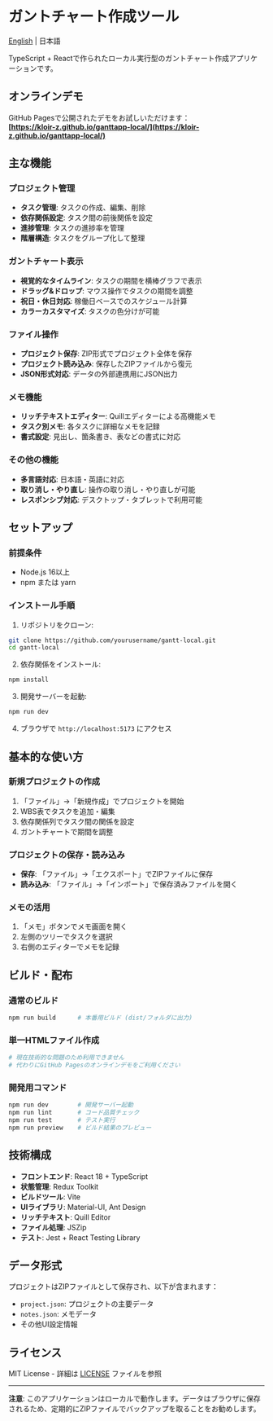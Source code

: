 # ガントチャート作成ツール

[English](README.en.md) | 日本語

TypeScript + Reactで作られたローカル実行型のガントチャート作成アプリケーションです。

## オンラインデモ

GitHub Pagesで公開されたデモをお試しいただけます：  
**[https://kloir-z.github.io/ganttapp-local/](https://kloir-z.github.io/ganttapp-local/)**

## 主な機能

### プロジェクト管理
- **タスク管理**: タスクの作成、編集、削除
- **依存関係設定**: タスク間の前後関係を設定
- **進捗管理**: タスクの進捗率を管理
- **階層構造**: タスクをグループ化して整理

### ガントチャート表示
- **視覚的なタイムライン**: タスクの期間を横棒グラフで表示
- **ドラッグ&ドロップ**: マウス操作でタスクの期間を調整
- **祝日・休日対応**: 稼働日ベースでのスケジュール計算
- **カラーカスタマイズ**: タスクの色分けが可能

### ファイル操作
- **プロジェクト保存**: ZIP形式でプロジェクト全体を保存
- **プロジェクト読み込み**: 保存したZIPファイルから復元
- **JSON形式対応**: データの外部連携用にJSON出力

### メモ機能
- **リッチテキストエディター**: Quillエディターによる高機能メモ
- **タスク別メモ**: 各タスクに詳細なメモを記録
- **書式設定**: 見出し、箇条書き、表などの書式に対応

### その他の機能
- **多言語対応**: 日本語・英語に対応
- **取り消し・やり直し**: 操作の取り消し・やり直しが可能
- **レスポンシブ対応**: デスクトップ・タブレットで利用可能

## セットアップ

### 前提条件
- Node.js 16以上
- npm または yarn

### インストール手順

1. リポジトリをクローン:
```bash
git clone https://github.com/yourusername/gantt-local.git
cd gantt-local
```

2. 依存関係をインストール:
```bash
npm install
```

3. 開発サーバーを起動:
```bash
npm run dev
```

4. ブラウザで `http://localhost:5173` にアクセス

## 基本的な使い方

### 新規プロジェクトの作成
1. 「ファイル」→「新規作成」でプロジェクトを開始
2. WBS表でタスクを追加・編集
3. 依存関係列でタスク間の関係を設定
4. ガントチャートで期間を調整

### プロジェクトの保存・読み込み
- **保存**: 「ファイル」→「エクスポート」でZIPファイルに保存
- **読み込み**: 「ファイル」→「インポート」で保存済みファイルを開く

### メモの活用
1. 「メモ」ボタンでメモ画面を開く
2. 左側のツリーでタスクを選択
3. 右側のエディターでメモを記録

## ビルド・配布

### 通常のビルド
```bash
npm run build      # 本番用ビルド (dist/フォルダに出力)
```

### 単一HTMLファイル作成
```bash
# 現在技術的な問題のため利用できません
# 代わりにGitHub Pagesのオンラインデモをご利用ください
```

### 開発用コマンド
```bash
npm run dev        # 開発サーバー起動
npm run lint       # コード品質チェック
npm run test       # テスト実行
npm run preview    # ビルド結果のプレビュー
```

## 技術構成

- **フロントエンド**: React 18 + TypeScript
- **状態管理**: Redux Toolkit  
- **ビルドツール**: Vite
- **UIライブラリ**: Material-UI, Ant Design
- **リッチテキスト**: Quill Editor
- **ファイル処理**: JSZip
- **テスト**: Jest + React Testing Library

## データ形式

プロジェクトはZIPファイルとして保存され、以下が含まれます：
- `project.json`: プロジェクトの主要データ
- `notes.json`: メモデータ  
- その他UI設定情報

## ライセンス

MIT License - 詳細は [LICENSE](LICENSE) ファイルを参照

---

**注意**: このアプリケーションはローカルで動作します。データはブラウザに保存されるため、定期的にZIPファイルでバックアップを取ることをお勧めします。